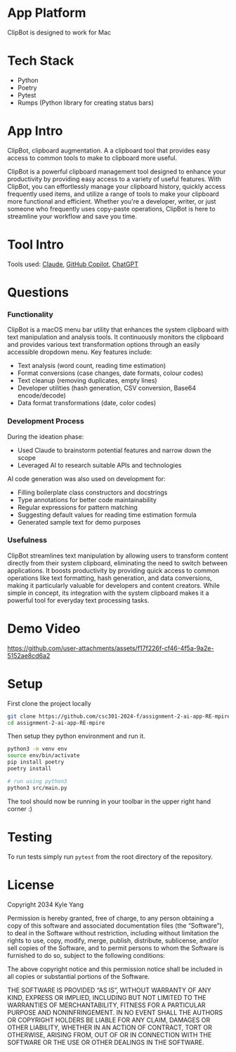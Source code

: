 # App Platform

ClipBot is designed to work for Mac

# Tech Stack

- Python
- Poetry
- Pytest
- Rumps (Python library for creating status bars)

# App Intro

ClipBot, clipboard augmentation.
A a clipboard tool that provides easy access to common tools to make to clipboard more useful.

ClipBot is a powerful clipboard management tool designed to enhance your productivity by providing easy access to a variety of useful features. With ClipBot, you can effortlessly manage your clipboard history, quickly access frequently used items, and utilize a range of tools to make your clipboard more functional and efficient. Whether you're a developer, writer, or just someone who frequently uses copy-paste operations, ClipBot is here to streamline your workflow and save you time.

# Tool Intro
Tools used: [Claude](https://www.anthropic.com/claude), [GitHub Copilot](https://github.com/features/copilot), [ChatGPT](https://openai.com/chatgpt/overview/)

# Questions

### **Functionality**
ClipBot is a macOS menu bar utility that enhances the system clipboard with text manipulation and analysis tools. It continuously monitors the clipboard and provides various text transformation options through an easily accessible dropdown menu. Key features include:

- Text analysis (word count, reading time estimation)
- Format conversions (case changes, date formats, colour codes)
- Text cleanup (removing duplicates, empty lines)
- Developer utilities (hash generation, CSV conversion, Base64 encode/decode)
- Data format transformations (date, color codes)

### **Development Process**

During the ideation phase:
- Used Claude to brainstorm potential features and narrow down the scope
- Leveraged AI to research suitable APIs and technologies

AI code generation was also used on development for:
- Filling boilerplate class constructors and docstrings
- Type annotations for better code maintainability
- Regular expressions for pattern matching
- Suggesting default values for reading time estimation formula
- Generated sample text for demo purposes


### Usefulness

ClipBot streamlines text manipulation by allowing users to transform content directly from their system clipboard, eliminating the need to switch between applications. It boosts productivity by providing quick access to common operations like text formatting, hash generation, and data conversions, making it particularly valuable for developers and content creators. While simple in concept, its integration with the system clipboard makes it a powerful tool for everyday text processing tasks.

# Demo Video

https://github.com/user-attachments/assets/f17f226f-cf46-4f5a-9a2e-5152ae8cd6a2

# Setup

First clone the project locally
```bash
git clone https://github.com/csc301-2024-f/assignment-2-ai-app-RE-mpire.git
cd assignment-2-ai-app-RE-mpire
```

Then setup they python environment and run it.
```bash
python3 -m venv env
source env/bin/activate
pip install poetry
poetry install

# run using python3
python3 src/main.py
```

The tool should now be running in your toolbar in the upper right hand corner :)

# Testing

To run tests simply run `pytest` from the root directory of the repository.

# License
Copyright 2034 Kyle Yang

Permission is hereby granted, free of charge, to any person obtaining a copy of this software and associated documentation files (the “Software”), to deal in the Software without restriction, including without limitation the rights to use, copy, modify, merge, publish, distribute, sublicense, and/or sell copies of the Software, and to permit persons to whom the Software is furnished to do so, subject to the following conditions:

The above copyright notice and this permission notice shall be included in all copies or substantial portions of the Software.

THE SOFTWARE IS PROVIDED “AS IS”, WITHOUT WARRANTY OF ANY KIND, EXPRESS OR IMPLIED, INCLUDING BUT NOT LIMITED TO THE WARRANTIES OF MERCHANTABILITY, FITNESS FOR A PARTICULAR PURPOSE AND NONINFRINGEMENT. IN NO EVENT SHALL THE AUTHORS OR COPYRIGHT HOLDERS BE LIABLE FOR ANY CLAIM, DAMAGES OR OTHER LIABILITY, WHETHER IN AN ACTION OF CONTRACT, TORT OR OTHERWISE, ARISING FROM, OUT OF OR IN CONNECTION WITH THE SOFTWARE OR THE USE OR OTHER DEALINGS IN THE SOFTWARE.
